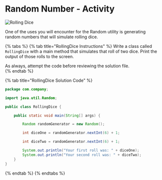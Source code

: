 # Random Number - Activity

![Rolling Dice](../../../.gitbook/assets/image%20%28102%29.png)

One of the uses you will encounter for the Random utility is generating random numbers that will simulate rolling dice. 

{% tabs %}
{% tab title="RollingDice Instructions" %}
Write a class called `RollingDice` with a main method that simulates that roll of two dice. Print the output of those rolls to the screen. 

As always, attempt the code before reviewing the solution file.  
{% endtab %}

{% tab title="RollingDice Solution Code" %}
```java
package com.company;

import java.util.Random;

public class RollingDice {

    public static void main(String[] args) {

        Random randomGenerator = new Random();

        int diceOne = randomGenerator.nextInt(6) + 1;

        int diceTwo = randomGenerator.nextInt(6) + 1;

        System.out.println("Your first roll was: " + diceOne);
        System.out.println("Your second roll was: " + diceTwo);
    }
}
```
{% endtab %}
{% endtabs %}

